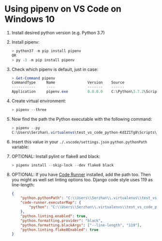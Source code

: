 # Using pipenv on VS Code on Windows 10

1. Install desired python version (e.g. Python 3.7)
2. Install pipenv:
    ```powershell
    > python37 -m pip install pipenv
    OR
    > py -3 -m pip install pipenv
    ```
3. Check which pipenv is default, just in case:
    ```powershell
    > Get-Command pipenv
    CommandType     Name               Version    Source
    -----------     ----               -------    ------
    Application     pipenv.exe         0.0.0.0    C:\Python\3.7.2\Scripts\pipenv.exe
    ```
4. Create virtual environment:
    ```powershell
    > pipenv --three
    ```
5. Now find the path the Python executable with the following command:
    ```powershell
    > pipenv --py
    C:\Users\Serzhan\.virtualenvs\test_vs_code_python-KdIZ1Tg8\Scripts\python.exe
    ```
6. Insert this value in your `./.vscode/settings.json` `python.pythonPath` variable:

7. OPTIONAL: Install pylint or flake8 and black:
    ```powershell
    > pipenv install --skip-lock --dev flake8 black
    ```
8. OPTIONAL: If you have [Code Runner](https://marketplace.visualstudio.com/items?itemName=formulahendry.code-runner) installed, add the path too. Then you might as
well set linting options too. Django code style uses 119 as line-length:
    ```json
    {
        "python.pythonPath": "C:\\Users\\Serzhan\\.virtualenvs\\test_vs_code_python-KdIZ1Tg8\\Scripts\\python.exe",
        "code-runner.executorMap": {
            "python": "C:\\Users\\Serzhan\\.virtualenvs\\test_vs_code_python-KdIZ1Tg8\\Scripts\\python.exe"
        },
        "python.linting.enabled": true,
        "python.formatting.provider": "black",
        "python.formatting.blackArgs": ["--line-length", "119"],
        "python.linting.flake8Enabled": true
    }
    ``` 